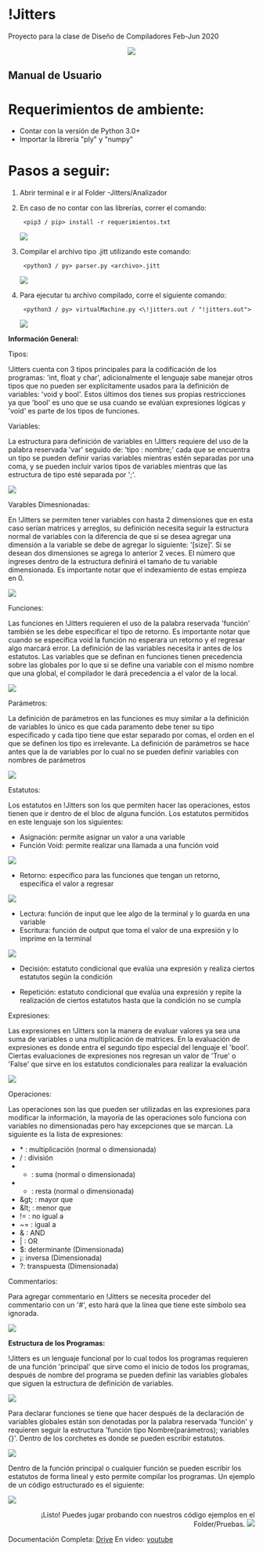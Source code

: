 # !Jitters
Proyecto para la clase de Diseño de Compiladores Feb-Jun 2020

<p align="center">
  <img  src="https://www.imore.com/sites/imore.com/files/styles/large/public/field/image/2020/04/jitters-pic.png?itok=2jRJA0Ni">
</p>

## Manual de Usuario

##

# Requerimientos de ambiente:

- Contar con la versión de Python 3.0+
- Importar la librería &quot;ply&quot; y &quot;numpy&quot;

# Pasos a seguir:

1. Abrir terminal e ir al Folder -Jitters/Analizador

2. En caso de no contar con las librerías, correr el comando:

		<pip3 / pip> install -r requerimientos.txt

	![](Images/1.png)

3. Compilar el archivo tipo .jitt utilizando este comando:

		<python3 / py> parser.py <archivo>.jitt

	![](Images/2.png)

4. Para ejecutar tu archivo compilado, corre el siguiente comando:

		<python3 / py> virtualMachine.py <\!jitters.out / "!jitters.out">

	![](Images/3.png)

**Información General:**

Tipos:

!Jitters cuenta con 3 tipos principales para la codificación de los programas: &#39;int, float y char&#39;, adicionalmente el lenguaje sabe manejar otros tipos que no pueden ser explícitamente usados para la definición de variables: &#39;void y bool&#39;. Estos últimos dos tienes sus propias restricciones ya que &#39;bool&#39; es uno que se usa cuando se evalúan expresiones lógicas y &#39;void&#39; es parte de los tipos de funciones.

Variables:

La estructura para definición de variables en !Jitters requiere del uso de la palabra reservada &#39;var&#39; seguido de: &#39;tipo : nombre;&#39; cada que se encuentra un tipo se pueden definir varias variables mientras estén separadas por una coma, y se pueden incluir varios tipos de variables mientras que las estructura de tipo esté separada por &#39;;&#39;.

![](Images/4.png)

Varables Dimesnionadas:

En !Jitters se permiten tener variables con hasta 2 dimensiones que en esta caso serían matrices y arreglos, su definición necesita seguir la estructura normal de variables con la diferencia de que si se desea agregar una dimensión a la variable se debe de agregar lo siguiente: &#39;[size]&#39;. Si se desean dos dimensiones se agrega lo anterior 2 veces. El número que ingreses dentro de la estructura definirá el tamaño de tu variable dimensionada. Es importante notar que el indexamiento de estas empieza en 0.

![](Images/5.png)

Funciones:

Las funciones en !Jitters requieren el uso de la palabra reservada &#39;función&#39; también se les debe especificar el tipo de retorno. Es importante notar que cuando se especifica void la función no esperara un retorno y el regresar algo marcará error. La definición de las variables necesita ir antes de los estatutos. Las variables que se definan en funciones tienen precedencia sobre las globales por lo que si se define una variable con el mismo nombre que una global, el compilador le dará precedencia a el valor de la local.

![](Images/6.png)

Parámetros:

La definición de parámetros en las funciones es muy similar a la definición de variables lo único es que cada paramento debe tener su tipo especificado y cada tipo tiene que estar separado por comas, el orden en el que se definen los tipo es irrelevante. La definición de parámetros se hace antes que la de variables por lo cual no se pueden definir variables con nombres de parámetros

![](Images/7.png)

Estatutos:

Los estatutos en !Jitters son los que permiten hacer las operaciones, estos tienen que ir dentro de el bloc de alguna función. Los estatutos permitidos en este lenguaje son los siguientes:

- Asignación: permite asignar un valor a una variable
- Función Void: permite realizar una llamada a una función void

![](Images/8.png)

- Retorno: específico para las funciones que tengan un retorno, especifica el valor a regresar

![](Images/9.png)

- Lectura: función de input que lee algo de la terminal y lo guarda en una variable
- Escritura: función de output que toma el valor de una expresión y lo imprime en la terminal

![](Images/10.png)

- Decisión: estatuto condicional que evalúa una expresión y realiza ciertos estatutos según la condición

- Repetición: estatuto condicional que evalúa una expresión y repite la realización de ciertos estatutos hasta que la condición no se cumpla

Expresiones:

Las expresiones en !Jitters son la manera de evaluar valores ya sea una suma de variables o una multiplicación de matrices. En la evaluación de expresiones es donde entra el segundo tipo especial del lenguaje el &#39;bool&#39;. Ciertas evaluaciones de expresiones nos regresan un valor de &#39;True&#39; o &#39;False&#39; que sirve en los estatutos condicionales para realizar la evaluación

![](Images/11.png)

Operaciones:

Las operaciones son las que pueden ser utilizadas en las expresiones para modificar la información, la mayoría de las operaciones solo funciona con variables no dimensionadas pero hay excepciones que se marcan. La siguiente es la lista de expresiones:

- \* : multiplicación (normal o dimensionada)
- / : división
- + : suma (normal o dimensionada)
- - : resta (normal o dimensionada)
- \&gt; : mayor que
- \&lt; : menor que
- != : no igual a
- ~= : igual a
- &amp; : AND
- | : OR
- $: determinante (Dimensionada)
- ¡: inversa (Dimensionada)
- ?: transpuesta (Dimensionada)

Commentarios:

Para agregar commentario en !Jitters se necesita proceder del commentario con un &#39;#&#39;, esto hará que la línea que tiene este símbolo sea ignorada.

![](Images/12.png)

**Estructura de los Programas:**

!Jitters es un lenguaje funcional por lo cual todos los programas requieren de una función &#39;principal&#39; que sirve como el inicio de todos los programas, después de nombre del programa se pueden definir las variables globales que siguen la estructura de definición de variables.

![](Images/13.png)

Para declarar funciones se tiene que hacer después de la declaración de variables globales están son denotadas por la palabra reservada &#39;función&#39; y requieren seguir la estructura &#39;función tipo Nombre(parámetros); variables {}&#39;. Dentro de los corchetes es donde se pueden escribir estatutos.

![](Images/14.png)

Dentro de la función principal o cualquier función se pueden escribir los estatutos de forma lineal y esto permite compilar los programas. Un ejemplo de un código estructurado es el siguiente:

![](Images/15.png)

<p align="right">
   ¡Listo! Puedes jugar probando con nuestros código ejemplos en el Folder/Pruebas.
   <img  src="https://dodo.ac/np/images/thumb/e/ed/Jitters_PC_icon.png/124px-Jitters_PC_icon.png">

   Documentación Completa: [Drive](https://docs.google.com/document/d/1v2ModO1dG24Syhx_a1rV4Rqa2omqmPQKaMKok7VqvF0/edit?usp=sharing)
En video: [youtube](https://youtu.be/YTXOgUCIDys)

</p>
